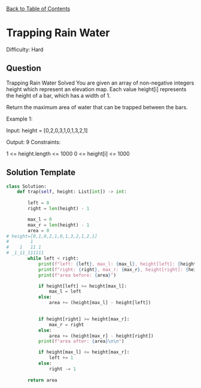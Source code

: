 [Back to Table of Contents](../README.md)

# Trapping Rain Water
Difficulty: Hard

## Question
Trapping Rain Water
Solved 
You are given an array of non-negative integers height which represent an elevation map. Each value height[i] represents the height of a bar, which has a width of 1.

Return the maximum area of water that can be trapped between the bars.

Example 1:



Input: height = [0,2,0,3,1,0,1,3,2,1]

Output: 9
Constraints:

1 <= height.length <= 1000
0 <= height[i] <= 1000

## Solution Template
```python
class Solution:
    def trap(self, height: List[int]) -> int:
        
        left = 0
        right = len(height) - 1

        max_l = 0
        max_r = len(height) - 1
        area = 0
# height=[0,1,0,2,1,0,1,3,2,1,2,1]
#        1
#    1   11 1
# _1_11_111111
        while left < right:
            print(f"left: {left}, max_l: {max_l}, height[left]: {height[left]}, height[max_l]: {height[max_l]}")
            print(f"right: {right}, max_r: {max_r}, height[right]: {height[right]}, height[max_r]: {height[max_r]}")
            print(f"area before: {area}")

            if height[left] >= height[max_l]:
                max_l = left
            else:
                area += (height[max_l] - height[left])

            
            if height[right] >= height[max_r]:
                max_r = right
            else:
                area += (height[max_r] - height[right])
            print(f"area after: {area}\n\n")

            if height[max_l] <= height[max_r]:
                left += 1
            else:
                right -= 1
        
        return area
            
```
